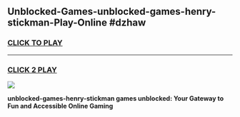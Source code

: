 
## Unblocked-Games-unblocked-games-henry-stickman-Play-Online #dzhaw
<h3>
<a href="https://news.freeplayer.one?title=unblocked-games-henry-stickman&ref=3">CLICK TO PLAY</a></h3>
<hr>

<h3>
<a href="https://news.freeplayer.one?title=unblocked-games-henry-stickman&ref=3">CLICK 2 PLAY</a>
  
</h3>

<a href="https://news.freeplayer.one?title=unblocked-games-henry-stickman&ref=3"><img src="https://clearcache.store/games.png"></a>


**unblocked-games-henry-stickman games unblocked: Your Gateway to Fun and Accessible Online Gaming**
